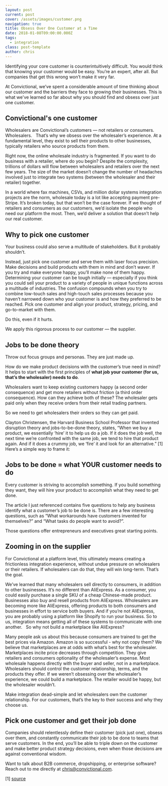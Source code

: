 ```yaml
---
layout: post
current: post
cover: /assets/images/customer.png
navigation: true
title: Obsess Over One Customer at a Time
date: 2018-01-08T09:00:00.000Z
tags:
  - integration
class: post-template
author: chris
---
```

Identifying your core customer is counterintuitively difficult. You would think that knowing your customer would be easy. You’re an expert, after all. But companies that get this wrong won’t make it very far.

At Convictional, we’ve spent a considerable amount of time thinking about our customer and the barriers they face to growing their businesses. This is what we've learned so far about why you should find and obsess over just one customer.

## Convictional's one customer

Wholesalers are Convictional’s customers — not retailers or consumers. Wholesalers.  
That’s why we obsess over the wholesaler’s experience. At a fundamental level, they exist to sell their products to other businesses, typically retailers who source products from them.

Right now, the online wholesale industry is fragmented. If you want to do business with a retailer, where do you begin? Despite the complexity, trillions of dollars will flow between wholesalers and retailers over the next few years. The size of the market doesn’t change the number of headaches involved just to integrate two systems (between the wholesaler and their retailer) together.

In a world where fax machines, CSVs, and million dollar systems integration projects are the norm, wholesale today is a lot like accepting payment pre-Stripe. It’s broken today, but that won’t be the case forever. If we thought of retailers and consumers as our customers, we’d isolate the people who need our platform the most. Then, we’d deliver a solution that doesn’t help our real customer.

## Why to pick one customer

Your business could also serve a multitude of stakeholders. But it probably shouldn’t.

Instead, just pick one customer and serve them with laser focus precision. Make decisions and build products with them in mind and don’t waver. If you try and make everyone happy, you’ll make none of them happy. Determining your customer can be tough initially — especially if you think you could sell your product to a variety of people in unique functions across a multitude of industries. The confusion compounds when you try to combine low-touch sales and high-touch sales processes because you haven’t narrowed down who your customer is and how they preferred to be reached. Pick one customer and align your product, strategy, pricing, and go-to-market with them.

Do this, even if it hurts.

We apply this rigorous process to our customer — the supplier.

## Jobs to be done theory

Throw out focus groups and personas. They are just made up.

How do we make product decisions with the customer’s true need in mind? It helps to start with the first principles of **what job your customer (for us, that’s the wholesaler) needs to do**.

Wholesalers want to keep existing customers happy (a second order consequence) and get more retailers without friction (a third order consequence). How can they achieve both of these? The wholesaler gets paid only when they receive orders from their retail trading partners.

So we need to get wholesalers their orders so they can get paid.

Clayton Christensen, the Harvard Business School Professor that invented disruption theory and jobs-to-be-done theory, states, “When we buy a product, we essentially ‘hire’ it to help us do a job. If it does the job well, the next time we’re confronted with the same job, we tend to hire that product again. And if it does a crummy job, we ‘fire’ it and look for an alternative.” [1]
Here’s a simple way to frame it:

## Jobs to be done = what YOUR customer needs to do

Every customer is striving to accomplish something. If you build something they want, they will hire your product to accomplish what they need to get done.

The article I just referenced contains five questions to help any business identify what a customer’s job to be done is. There are a few interesting questions, such as “What workarounds have customers invented for themselves?” and “What tasks do people want to avoid?”.

Those questions offer entrepreneurs and executives great starting points.

## Zooming in on the supplier

For Convictional at a platform level, this ultimately means creating a frictionless integration experience, without undue pressure on wholesalers or their retailers. If wholesalers can do that, they will win long-term. That’s the goal.

We’ve learned that many wholesalers sell directly to consumers, in addition to other businesses. It’s no different than AliExpress. As a consumer, you could easily purchase a single SKU of a cheap Chinese-made product. Businesses also buy and resell products from AliExpress. Wholesalers are becoming more like AliExpress, offering products to both consumers and businesses in effort to service both buyers. And if you’re not AliExpress, you are probably using a platform like Shopify to run your business.
So to us, integration means getting all of these systems to communicate with one another.  
So why not build a marketplace like AliExpress?

Many people ask us about this because consumers are trained to get the best prices via Amazon. Amazon is so successful - why not copy them? We believe that marketplaces are at odds with what’s best for the wholesaler. Marketplaces incite price decreases through competition. They give retailers and consumers optionality of the wholesaler’s expense. Most wholesale happens directly with the buyer and seller, not in a marketplace. Wholesalers should control the customer relationship, terms, and the products they offer. If we weren’t obsessing over the wholesaler’s experience, we could build a marketplace. The retailer would be happy, but the wholesaler wouldn’t.

Make integration dead-simple and let wholesalers own the customer relationship. For our customers, that’s the key to their success and why they choose us.

## Pick one customer and get their job done

Companies should relentlessly define their customer (pick just one), obsess over them, and constantly communicate their job to be done to teams that serve customers. In the end, you’ll be able to triple down on the customer and make better product strategy decisions, even when those decisions are against conventional wisdom.

Want to talk about B2B commerce, dropshipping, or enterprise software? Reach out to me directly at chris@convictional.com.

[1] [source](https://hbr.org/2016/09/know-your-customers-jobs-to-be-done)
